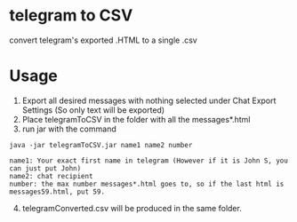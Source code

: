 # telegram to CSV
convert telegram's exported .HTML to a single .csv

# Usage
1. Export all desired messages with nothing selected under Chat Export Settings (So only text will be exported)
2. Place telegramToCSV in the folder with all the messages*.html
3. run jar with the command 

```
java -jar telegramToCSV.jar name1 name2 number
```
    name1: Your exact first name in telegram (However if it is John S, you can just put John)
    name2: chat recipient
    number: the max number messages*.html goes to, so if the last html is messages59.html, put 59.
4. telegramConverted.csv will be produced in the same folder.
